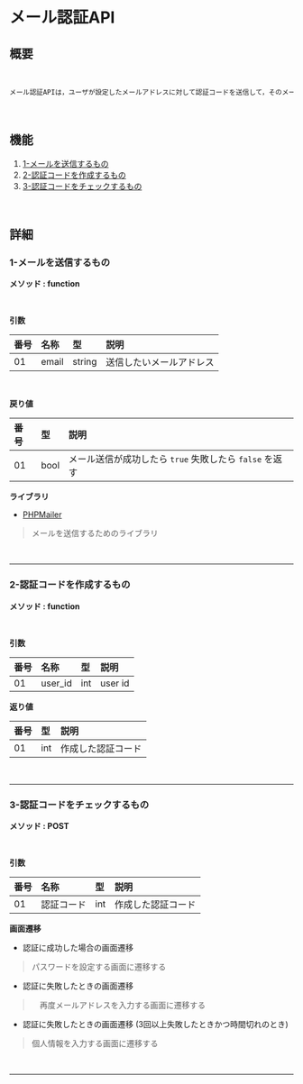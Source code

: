 # メール認証API

## 概要

<br>

```txt
メール認証APIは，ユーザが設定したメールアドレスに対して認証コードを送信して，そのメールアドレスが正しいかを確認するAPIである。
```

<br>

## 機能

1. [1-メールを送信するもの](#1-メールを送信するもの)
2. [2-認証コードを作成するもの](#2-認証コードを作成するもの)
3. [3-認証コードをチェックするもの](#3-認証コードをチェックするもの)
   
<br>

## 詳細

### 1-メールを送信するもの
**メソッド : function**

<br>

**引数**


|番号|名称|型|説明|
|:--|:--|:--|:--|
|01|email|string|送信したいメールアドレス|

<br>

**戻り値**

|番号|型|説明|
|:--|:--|:--|
|01|bool|メール送信が成功したら `true` 失敗したら `false` を返す|

**ライブラリ**

- [PHPMailer](https://github.com/PHPMailer/PHPMailer)
> メールを送信するためのライブラリ

<br>

---

### 2-認証コードを作成するもの
**メソッド : function**

<br>

**引数** 

|番号|名称|型|説明|
|:--|:--|:--|:--|
|01|user_id|int|user id|


**返り値**

|番号|型|説明|
|:--|:--|:--|
|01|int|作成した認証コード|


<br>

---

### 3-認証コードをチェックするもの

**メソッド : POST**

<br>

**引数**

|番号|名称|型|説明|
|:--|:--|:--|:--|
|01|認証コード|int|作成した認証コード|


**画面遷移**

- 認証に成功した場合の画面遷移

> パスワードを設定する画面に遷移する

- 認証に失敗したときの画面遷移

>　再度メールアドレスを入力する画面に遷移する

- 認証に失敗したときの画面遷移 (3回以上失敗したときかつ時間切れのとき)

> 個人情報を入力する画面に遷移する

<br>

---